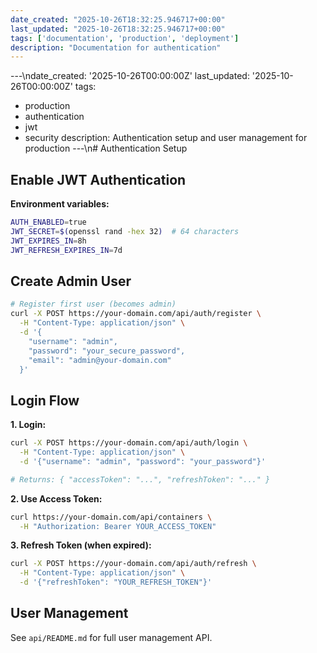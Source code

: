 ```yaml
---
date_created: "2025-10-26T18:32:25.946717+00:00"
last_updated: "2025-10-26T18:32:25.946717+00:00"
tags: ['documentation', 'production', 'deployment']
description: "Documentation for authentication"
---
```


---\ndate_created: '2025-10-26T00:00:00Z'
last_updated: '2025-10-26T00:00:00Z'
tags:
- production
- authentication
- jwt
- security
description: Authentication setup and user management for production
---\n# Authentication Setup

## Enable JWT Authentication

**Environment variables:**

```bash
AUTH_ENABLED=true
JWT_SECRET=$(openssl rand -hex 32)  # 64 characters
JWT_EXPIRES_IN=8h
JWT_REFRESH_EXPIRES_IN=7d
```

## Create Admin User

```bash
# Register first user (becomes admin)
curl -X POST https://your-domain.com/api/auth/register \
  -H "Content-Type: application/json" \
  -d '{
    "username": "admin",
    "password": "your_secure_password",
    "email": "admin@your-domain.com"
  }'
```

## Login Flow

**1. Login:**

```bash
curl -X POST https://your-domain.com/api/auth/login \
  -H "Content-Type: application/json" \
  -d '{"username": "admin", "password": "your_password"}'

# Returns: { "accessToken": "...", "refreshToken": "..." }
```

**2. Use Access Token:**

```bash
curl https://your-domain.com/api/containers \
  -H "Authorization: Bearer YOUR_ACCESS_TOKEN"
```

**3. Refresh Token (when expired):**

```bash
curl -X POST https://your-domain.com/api/auth/refresh \
  -H "Content-Type: application/json" \
  -d '{"refreshToken": "YOUR_REFRESH_TOKEN"}'
```

## User Management

See `api/README.md` for full user management API.
